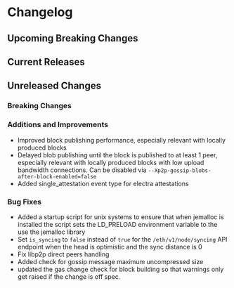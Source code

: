 # Changelog

## Upcoming Breaking Changes

## Current Releases

## Unreleased Changes

### Breaking Changes

### Additions and Improvements
- Improved block publishing performance, especially relevant with locally produced blocks
- Delayed blob publishing until the block is published to at least 1 peer, especially relevant with locally produced blocks with low upload bandwidth connections. Can be disabled via `--Xp2p-gossip-blobs-after-block-enabled=false`
- Added single_attestation event type for electra attestations

### Bug Fixes
- Added a startup script for unix systems to ensure that when jemalloc is installed the script sets the LD_PRELOAD environment variable to the use the jemalloc library
- Set `is_syncing` to `false` instead of `true` for the `/eth/v1/node/syncing` API endpoint when the head is optimistic and the sync distance is 0
- Fix libp2p direct peers handling
- Added check for gossip message maximum uncompressed size
- updated the gas change check for block building so that warnings only get raised if the change is off spec.
